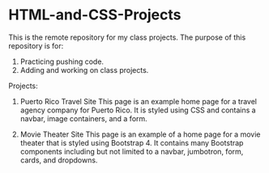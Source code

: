 # HTML-and-CSS-Projects
This is the remote repository for my class projects.
The purpose of this repository is for:
1. Practicing pushing code.
2. Adding and working on class projects.

Projects:

1. Puerto Rico Travel Site
This page is an example home page for a travel agency company for Puerto Rico. It is styled using CSS and contains a navbar, image containers, and a form.

2. Movie Theater Site
This page is an example of a home page for a movie theater that is styled using Bootstrap 4. It contains many Bootstrap components including but not limited to a navbar, jumbotron, form, cards, and dropdowns. 
